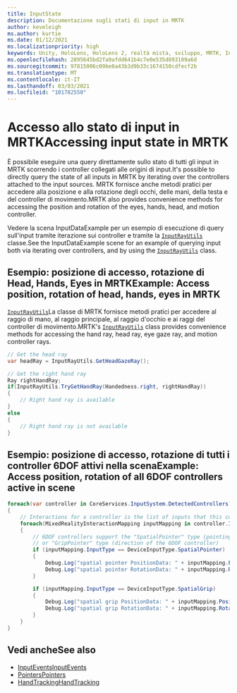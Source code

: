 ```yaml
---
title: InputState
description: Documentazione sugli stati di input in MRTK
author: keveleigh
ms.author: kurtie
ms.date: 01/12/2021
ms.localizationpriority: high
keywords: Unity, HoloLens, HoloLens 2, realtà mista, sviluppo, MRTK, InputState,
ms.openlocfilehash: 2895645bd2fa9afdd641b4c7e0e535d893109a6d
ms.sourcegitcommit: 97815006c09be0a43b3d9b33c1674150cdfecf2b
ms.translationtype: MT
ms.contentlocale: it-IT
ms.lasthandoff: 03/03/2021
ms.locfileid: "101782550"
---
```

# <a name="accessing-input-state-in-mrtk"></a><span data-ttu-id="c0249-104">Accesso allo stato di input in MRTK</span><span class="sxs-lookup"><span data-stu-id="c0249-104">Accessing input state in MRTK</span></span>

<span data-ttu-id="c0249-105">È possibile eseguire una query direttamente sullo stato di tutti gli input in MRTK scorrendo i controller collegati alle origini di input.</span><span class="sxs-lookup"><span data-stu-id="c0249-105">It's possible to directly query the state of all inputs in MRTK by iterating over the controllers attached to the input sources.</span></span> <span data-ttu-id="c0249-106">MRTK fornisce anche metodi pratici per accedere alla posizione e alla rotazione degli occhi, delle mani, della testa e del controller di movimento.</span><span class="sxs-lookup"><span data-stu-id="c0249-106">MRTK also provides convenience methods for accessing the position and rotation of the eyes, hands, head, and motion controller.</span></span>

<span data-ttu-id="c0249-107">Vedere la scena InputDataExample per un esempio di esecuzione di query sull'input tramite iterazione sui controller e tramite la [`InputRayUtils`](xref:Microsoft.MixedReality.Toolkit.Input.InputRayUtils) classe.</span><span class="sxs-lookup"><span data-stu-id="c0249-107">See the InputDataExample scene for an example of querying input both via iterating over controllers, and by using the [`InputRayUtils`](xref:Microsoft.MixedReality.Toolkit.Input.InputRayUtils) class.</span></span>

## <a name="example-access-position-rotation-of-head-hands-eyes-in-mrtk"></a><span data-ttu-id="c0249-108">Esempio: posizione di accesso, rotazione di Head, Hands, Eyes in MRTK</span><span class="sxs-lookup"><span data-stu-id="c0249-108">Example: Access position, rotation of head, hands, eyes in MRTK</span></span>

<span data-ttu-id="c0249-109">[`InputRayUtils`](xref:Microsoft.MixedReality.Toolkit.Input.InputRayUtils)La classe di MRTK fornisce metodi pratici per accedere al raggio di mano, al raggio principale, al raggio d'occhio e ai raggi del controller di movimento.</span><span class="sxs-lookup"><span data-stu-id="c0249-109">MRTK's [`InputRayUtils`](xref:Microsoft.MixedReality.Toolkit.Input.InputRayUtils) class provides convenience methods for accessing the hand ray, head ray, eye gaze ray, and motion controller rays.</span></span>

```c#
// Get the head ray
var headRay = InputRayUtils.GetHeadGazeRay();

// Get the right hand ray
Ray rightHandRay;
if(InputRayUtils.TryGetHandRay(Handedness.right, rightHandRay))
{
    // Right hand ray is available
}
else
{
    // Right hand ray is not available
}
```

## <a name="example-access-position-rotation-of-all-6dof-controllers-active-in-scene"></a><span data-ttu-id="c0249-110">Esempio: posizione di accesso, rotazione di tutti i controller 6DOF attivi nella scena</span><span class="sxs-lookup"><span data-stu-id="c0249-110">Example: Access position, rotation of all 6DOF controllers active in scene</span></span>

```c#
foreach(var controller in CoreServices.InputSystem.DetectedControllers)
{
    // Interactions for a controller is the list of inputs that this controller exposes
    foreach(MixedRealityInteractionMapping inputMapping in controller.Interactions)
    {
        // 6DOF controllers support the "SpatialPointer" type (pointing direction)
        // or "GripPointer" type (direction of the 6DOF controller)
        if (inputMapping.InputType == DeviceInputType.SpatialPointer)
        {
            Debug.Log("spatial pointer PositionData: " + inputMapping.PositionData);
            Debug.Log("spatial pointer RotationData: " + inputMapping.RotationData);
        }

        if (inputMapping.InputType == DeviceInputType.SpatialGrip)
        {
            Debug.Log("spatial grip PositionData: " + inputMapping.PositionData);
            Debug.Log("spatial grip RotationData: " + inputMapping.RotationData);
        }
    }
}
```

## <a name="see-also"></a><span data-ttu-id="c0249-111">Vedi anche</span><span class="sxs-lookup"><span data-stu-id="c0249-111">See also</span></span>

- [<span data-ttu-id="c0249-112">InputEvents</span><span class="sxs-lookup"><span data-stu-id="c0249-112">InputEvents</span></span>](InputEvents.md)
- [<span data-ttu-id="c0249-113">Pointers</span><span class="sxs-lookup"><span data-stu-id="c0249-113">Pointers</span></span>](Pointers.md)
- [<span data-ttu-id="c0249-114">HandTracking</span><span class="sxs-lookup"><span data-stu-id="c0249-114">HandTracking</span></span>](HandTracking.md)
